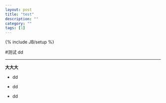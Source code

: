 ```yaml
---
layout: post
title: "test"
description: ""
category: ""
tags: [1]
---
```

{% include JB/setup %}

#测试
			dd
***
**大大大**
- dd
+ dd
* dd
